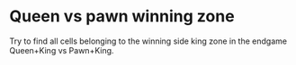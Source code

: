 # Queen vs pawn winning zone

Try to find all cells belonging to the winning side king zone in the endgame Queen+King vs Pawn+King.
